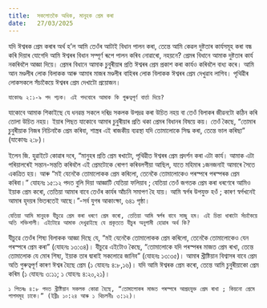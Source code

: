 ```yaml
---
title:  সকলোতকৈ অধিক, মানুহক প্ৰেম কৰা
date:   27/03/2025
---
```


যদি ঈশ্বৰক প্ৰেম কৰাৰ অৰ্থ হ’ল আমি তেওঁৰ আটাই বিধান পালন কৰা, তেন্তে আমি কেৱল দুষ্টতাৰ কাৰ্যসমূহ কৰা বন্ধ কৰি দিয়াৰ যোগেদি আমি ঈশ্বৰৰ বিধান সম্পূৰ্ণ ৰূপে পালন কৰিব নোৱাৰো, নহয়নে? প্ৰেমৰ বিধানে আমাক দুষ্টতাৰ কাৰ্য নকৰিবলৈ আজ্ঞা দিয়ে। প্ৰেমৰ বিধানে আমাক চুবুৰীয়াৰ প্ৰতি ঈশ্বৰৰ প্ৰেম প্ৰকাশ কৰা কাৰ্যও কৰিবলৈ বাধ্য কৰে। আমি আন মণ্ডলীৰ লোক বিলাকক আৰু আমাৰ মাজৰ মণ্ডলীৰ বাহিৰৰ লোক বিলাকক ঈশ্বৰৰ প্ৰেম দেখুৱাব লাগিব। পৃথিৱীৰ লোকসকলে সঁচাকৈয়ে ঈশ্বৰৰ প্ৰেম দেখাটো প্ৰয়োজন।

`যাকোবঃ ২:১-৯ পদ পঢ়ক। এই পদবোৰে আমাক কি গুৰুত্বপূৰ্ণ বাৰ্ত্তা দিয়ে?`

যাকোবে আমাক শিকাইছে যে ধনৱন্ত সকলে দৰিদ্ৰ সকলক উপদ্ৰৱ কৰা উচিত নহয় বা তেওঁ বিলাকৰ জীৱনটো কঠিন কৰি তোলা উচিত নহয়। ইয়াৰ পিছত যাকোবে আমাৰ চুবুৰীয়াৰ প্ৰতি থকা প্ৰেমৰ বিধানৰ বিষয়ে কয়। তেওঁ কৈছে, “তোমাৰ চুবুৰীয়াক নিজৰ নিচিনাকৈ প্ৰেম কৰিবা, শাস্ত্ৰৰ এই ৰাজকীয় ব্যৱস্থা যদি তোমালোকে সিদ্ধ কৰা, তেন্তে ভাল কৰিছা” (যাকোবঃ ২:৮)।

ইলেন জি. হুৱাইটে কোৱাৰ দৰে, “মানুহৰ প্ৰতি প্ৰেম ৰখাটো, পৃথিৱীত ঈশ্বৰৰ প্ৰেম প্ৰদৰ্শন কৰা এটা কাৰ্য। আমাক এটা পৰিয়ালৰেই সন্তান-সন্ততি কৰিবলৈ এই প্ৰেমটোকে ৰোপণ কৰিবলগীয়া আছিল, যাতে মহিমাৰ ১জনজনাই আমাৰে সৈতে একত্ৰিত হয়। আৰু “মই যেনেকৈ তোমালোকক প্ৰেম কৰিলো, তেনেকৈ তোমালোকেও পৰস্পৰে পৰস্পৰক প্ৰেম কৰিবা।” যোহনঃ ১৫:১২ পদত বুলি দিয়া আজ্ঞাটি যেতিয়া ফলিয়াব ; যেতিয়া তেওঁ জগতক প্ৰেম কৰা ধৰণেৰে আমিও ইয়াক প্ৰেম কৰো, তেতিয়া আমাৰ বাবে তেওঁৰ কাৰ্যৰ আঁচনি সমাপণ হৈ যায়। আমি স্বৰ্গৰ উপযুক্ত হওঁ ; কাৰণ স্বৰ্গখনেই আমাৰ হৃদয়ৰ ভিতৰতেই আছে।”-সৰ্ব যুগৰ আকাংক্ষা, ৬৪১ পৃষ্ঠা।

`যেতিয়া আমি মানুহক যীচুৱে প্ৰেম কৰা ধৰণে প্ৰেম কৰো, তেতিয়া আমি স্বৰ্গৰ বাবে সাজু হম। এই চিন্তা ধাৰাটো সঁচাকৈয়ে অতি শক্তিশালী। এইটোৱে আমাক দেখুৱাইছে যে প্ৰকৃততে যীচুৰ অনুগামী হোৱাৰ অৰ্থ কি?`

যীচুৱে তেওঁৰ শিষ্য বিলাকক আজ্ঞা দিছে যে, “মই যেনেকৈ তোমালোকক প্ৰেম কৰিলো, তেনেকৈ তোমালোকেও যেন পৰস্পৰে প্ৰেম কৰা” (যোহনঃ ১৩:৩৪)। যীচুৱে এইটোও কৈছে, “তোমালোকে যদি পৰস্পৰৰ মাজত প্ৰেম ৰাখা, তেন্তে তোমালোক যে মোৰ শিষ্য, ইয়াক তাৰ দ্বাৰাই সকলোৱে জানিব” (যোহনঃ ১৩:৩৫)। আমাৰ খ্ৰীষ্টিয়ান বিশ্বাসৰ বাবে প্ৰেম অতি গুৰুত্বপূৰ্ণ কাৰণ ঈশ্বৰ হৈছে প্ৰেম (১ যোহনঃ ৪:৮,১৬)। যদি আমি ঈশ্বৰক প্ৰেম কৰো, তেন্তে আমি চুবুৰীয়াকো প্ৰেম কৰিম (১ যোহনঃ ৩:১১; ১ যোহনঃ ৪:২০,২১)।

`১ পিতৰঃ ৪:৮ পদত খ্ৰীষ্টিয়ান সকলক কোৱা হৈছে, “তোমালোকৰ মাজত পৰস্পৰে আগ্ৰহযুক্ত প্ৰেম ৰাখা ; কিয়নো প্ৰেমে পাপসমূহ ঢাকে।” (ইব্ৰীঃ ১০:২৪ আৰু ১ থিচলনীঃ ৩:১২)।`